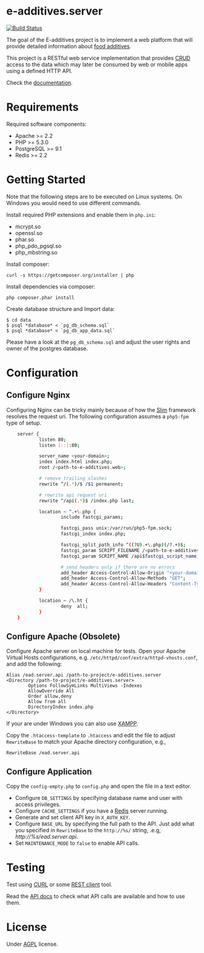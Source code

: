 e-additives.server
==================

[![Build Status](https://travis-ci.org/vexelon-dot-net/e-additives.server.png?branch=master)](https://travis-ci.org/vexelon-dot-net/e-additives.server)

The goal of the E-additives project is to implement a web platform that will provide detailed information about [food additives](http://en.wikipedia.org/wiki/Food_additive).

This project is a RESTful web service implementation that provides [CRUD](http://en.wikipedia.org/wiki/Create,_read,_update_and_delete) access to the data which may later be consumed by web or mobile apps using a defined HTTP API.

Check the [documentation](docs/).

# Requirements

Required software components:

  * Apache >= 2.2
  * PHP >= 5.3.0
  * PostgreSQL >= 9.1
  * Redis >= 2.2

# Getting Started

Note that the following steps are to be executed on Linux systems. On Windows you would need to use different commands.

Install required PHP extensions and enable them in `php.ini`:

  * mcrypt.so
  * openssl.so
  * phar.so
  * php_pdo_pgsql.so
  * php_mbstring.so

Install composer:

    curl -s https://getcomposer.org/installer | php
    
Install dependencies via composer:

    php composer.phar install

Create database structure and Import data:

    $ cd data
    $ psql *database* < `pg_db_schema.sql`
    $ psql *database* < `pg_db_app_data.sql`

Please have a look at the `pg_db_schema.sql` and adjust the user rights and owner of the postgres database.
    
# Configuration

## Configure Nginx

Configuring Nginx can be tricky mainly because of how the [Slim](https://github.com/codeguy/Slim) framework resolves 
the request uri. The following configuration assumes a `php5-fpm` type of setup.

```bash
    server {
            listen 80;
            listen [::]:80;

            server_name <your-domain>;
            index index.html index.php;
            root /<path-to-e-additives.web>;

            # remove trailing slashes
            rewrite ^/(.*)/$ /$1 permanent;

            # rewrite api request uri
            rewrite ^/api(.*)$ /index.php last;

            location ~ ^.+\.php {
                    include fastcgi_params;

                    fastcgi_pass unix:/var/run/php5-fpm.sock;
                    fastcgi_index index.php;

                    fastcgi_split_path_info ^((?U).+\.php)(/?.+)$;
                    fastcgi_param SCRIPT_FILENAME /<path-to-e-additives.server>$fast$
                    fastcgi_param SCRIPT_NAME /api$fastcgi_script_name;

                    # send headers only if there are no errors
                    add_header Access-Control-Allow-Origin "<your-domain>";
                    add_header Access-Control-Allow-Methods "GET";
                    add_header Access-Control-Allow-Headers "Content-Type, X-Requested-With, X-Authorization"
            }

            location ~ /\.ht {
                    deny  all;
            }
    }
```

## Configure Apache (Obsolete)

Configure Apache server on local machine for tests. Open your Apache Virtual Hosts configurations, e.g. `/etc/httpd/conf/extra/httpd-vhosts.conf`, and add the following:

    Alias /ead.server.api /path-to-project/e-additives.server
    <Directory /path-to-project/e-additives.server>
            Options FollowSymLinks MultiViews -Indexes
            AllowOverride All
            Order allow,deny
            Allow from all
            DirectoryIndex index.php
    </Directory>
    
If your are under Windows you can also use [XAMPP](http://www.apachefriends.org/en/xampp.html).

Copy the `.htaccess-template` to `.htaccess` and edit the file to adjust `RewriteBase` to match your Apache directory configuration, e.g.,

    RewriteBase /ead.server.api

## Configure Application

Copy the `config-empty.php` to `config.php` and open the file in a text editor.

  * Configure `DB_SETTINGS` by specifying database name and user with access privileges.
  * Configure `CACHE_SETTINGS` if you have a [Redis](http://redis.io/) server running.
  * Generate and set client API key in `X_AUTH_KEY`.
  * Configure `BASE_URL` by specifying the full path to the API. Just add what you specified in `RewriteBase` to the `http://%s/` string, .e.g, *http://%s/ead.server.api*.
  * Set `MAINTENANCE_MODE` to `false` to enable API calls.

# Testing

Test using [CURL](http://curl.haxx.se/) or some [REST client](https://chrome.google.com/webstore/detail/postman-rest-client/fdmmgilgnpjigdojojpjoooidkmcomcm) tool.

Read the [API docs](docs/API.md) to check what API calls are available and how to use them.

# License

Under [AGPL](LICENSE) license.
